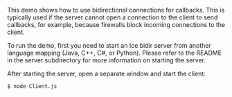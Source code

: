 This demo shows how to use bidirectional connections for callbacks.
This is typically used if the server cannot open a connection to the
client to send callbacks, for example, because firewalls block
incoming connections to the client.

To run the demo, first you need to start an Ice bidir server from
another language mapping (Java, C++, C#, or Python). Please refer to
the README in the server subdirectory for more information on starting
the server.

After starting the server, open a separate window and start the
client:
```
$ node Client.js
```
